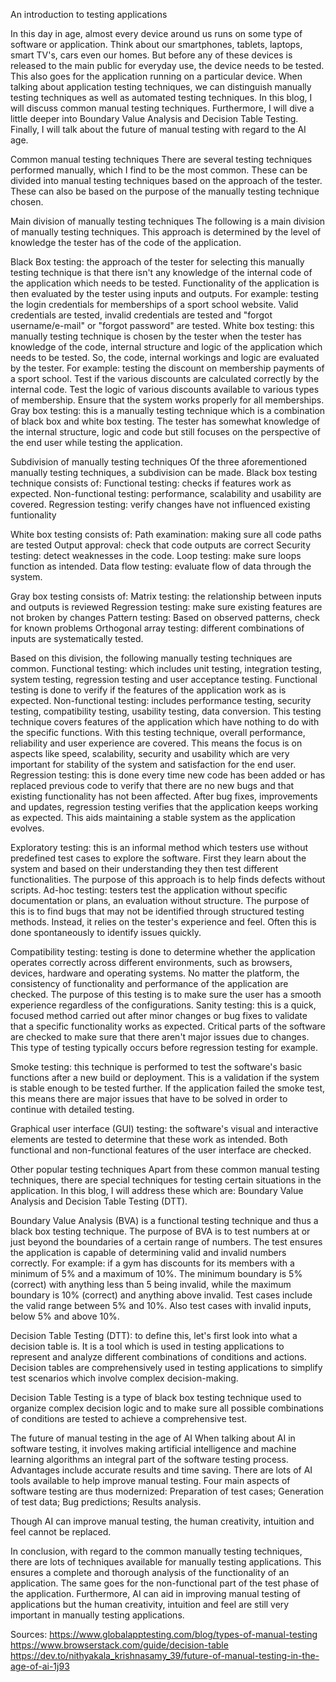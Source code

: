 An introduction to testing applications

In this day in age, almost every device around us runs on some type of software or application. Think about our smartphones, tablets, laptops, smart TV's, cars even our homes. But before any of these devices is released to the main public for everyday use, the device needs to be tested. This also goes for the application running on a particular device.
When talking about application testing techniques, we can distinguish manually testing techniques as well as automated testing techniques. In this blog, I will discuss common manual testing techniques. Furthermore, I will dive a little deeper into Boundary Value Analysis and Decision Table Testing. Finally, I will talk about the future of manual testing with regard to the AI age.

Common manual testing techniques
There are several testing techniques performed manually, which I find to be the most common. These can be divided into manual testing techniques based on the approach of the tester. These can also be based on the purpose of the manually testing technique chosen.

Main division of manually testing techniques
The following is a main division of manually testing techniques.  This approach is determined by the level of knowledge the tester has of the code of the application.

Black Box testing: the approach of the tester for selecting this manually testing technique is that there isn't any knowledge of the internal code of the application which needs to be tested. Functionality of the application is then evaluated by the tester using inputs and outputs. For example: testing the login credentials for memberships of a sport school website. Valid credentials are tested, invalid credentials are tested and "forgot username/e-mail" or "forgot password" are tested.
White box testing: this manually testing technique is chosen by the tester when the tester has knowledge of the code, internal structure and logic of the application which needs to be tested. So, the code, internal workings and logic are evaluated by the tester. For example: testing the discount on membership payments of a sport school. Test if the various discounts are calculated correctly by the internal code. Test the logic of various discounts available to various types of membership. Ensure that the system works properly for all memberships.
Gray box testing: this is a manually testing technique which is a combination of black box and white box testing. The tester has somewhat knowledge of the internal structure, logic and code but still focuses on the perspective of the end user while testing the application.

Subdivision of manually testing techniques
Of the three aforementioned manually testing techniques, a subdivision can be made.
Black box testing technique consists of:
Functional testing: checks if features work as expected.
Non-functional testing: performance, scalability and usability are covered.
Regression testing: verify changes have not influenced existing funtionality

White box testing consists of:
Path examination: making sure all code paths are tested
Output approval: check that code outputs are correct
Security testing: detect weaknesses in the code.
Loop testing: make sure loops function as intended.
Data flow testing: evaluate flow of data through the system.

Gray box testing consists of:
Matrix testing: the relationship between inputs and outputs is reviewed
Regression testing: make sure existing features are not broken by changes
Pattern testing: Based on observed patterns, check for known problems
Orthogonal array testing: different combinations of inputs are systematically tested.

Based on this division, the following manually testing techniques are common.
Functional testing: which includes unit testing, integration testing, system testing, regression testing and user acceptance testing. Functional testing is done to verify if the features of the application work as is expected.
Non-functional testing: includes performance testing, security testing, compatibility testing, usability testing, data conversion. This  testing technique covers features of the application which have nothing to do with the specific functions. With this testing technique, overall performance, reliability and user experience are covered. This means the focus is on aspects like speed, scalability, security and usability which are very important for stability of the system and satisfaction for the end user.
Regression testing: this is done every time new code has been added or has replaced previous code to verify that there are no new bugs and that existing functionality has not been affected. After bug fixes, improvements and updates, regression testing verifies that the application keeps working as expected. This aids maintaining a stable system as the application evolves.

Exploratory testing: this is an informal method which testers use without predefined test cases to explore the software. First they learn about the system and based on their understanding they then test different functionalities. The purpose of this approach is to help finds defects without scripts.
Ad-hoc testing: testers test the application without specific documentation or plans, an evaluation without structure. The purpose of this is to find bugs that may not be identified through structured testing methods. Instead, it relies on the tester's experience and feel. Often this is done spontaneously to identify issues quickly.

Compatibility testing: testing is done to determine whether the application operates correctly across different environments, such as browsers, devices, hardware and operating systems. No matter the platform, the consistency of functionality and performance of the application are checked. The purpose of this testing is to make sure the user has a smooth experience regardless of the configurations.
Sanity testing: this is a quick, focused method carried out after minor changes or bug fixes to validate that a specific functionality works as expected. Critical parts of the software are checked to make sure that there aren't major issues due to changes. This type of testing typically occurs before regression testing for example.

Smoke testing: this technique is performed to test the software's basic functions after a new build or deployment. This is a validation if the system is stable enough to be tested further. If the application failed the smoke test, this means there are major issues that have to be solved in order to continue with detailed testing.

Graphical user interface (GUI) testing: the software's visual and interactive elements are tested to determine that these work as intended. Both functional and non-functional features of the user interface are checked.

Other popular testing techniques
Apart from these common manual testing techniques, there are special techniques for testing certain situations in the application. In this blog, I will address these which are: Boundary Value Analysis and Decision Table Testing (DTT).

Boundary Value Analysis (BVA) is a functional testing technique and thus a black box testing technique. The purpose of BVA is to test numbers at or just beyond the boundaries of a certain range of numbers. The test ensures the application is capable of determining valid and invalid numbers correctly.
For example: if a gym has discounts for its members with a minimum of 5% and a maximum of 10%. The minimum boundary is 5% (correct) with anything less than 5 being invalid, while the maximum boundary is 10% (correct) and anything above invalid. Test cases include the valid range between 5% and 10%. Also test cases with invalid inputs, below 5% and above 10%.

Decision Table Testing (DTT): to define this, let's first look into what a decision table is. It is a tool which is used in testing applications to represent and analyze different combinations of conditions and actions. Decision tables are comprehensively used in testing applications to simplify test scenarios which involve complex decision-making. 

Decision Table Testing is a type of black box testing technique used to organize complex decision logic and to make sure all possible combinations of conditions are tested to achieve a comprehensive test.

The future of manual testing in the age of AI
When talking about AI in software testing, it involves making artificial intelligence and machine learning algorithms an integral part of the software testing process. Advantages include accurate results and time saving. There are lots of AI tools available to help improve manual testing. Four main aspects of software testing are thus modernized:
Preparation of test cases;
Generation of test data;
Bug predictions;
Results analysis.

Though AI can improve manual testing, the human creativity, intuition and feel cannot be replaced.

In conclusion, with regard to the common manually testing techniques, there are lots of techniques available for manually testing applications. This ensures a complete and thorough analysis of the functionality of an application. The same goes for the non-functional part of the test phase of the application.
Furthermore, AI can aid in improving manual testing of applications but the human creativity, intuition and feel are still very important in manually testing applications.

Sources:
https://www.globalapptesting.com/blog/types-of-manual-testing
https://www.browserstack.com/guide/decision-table
https://dev.to/nithyakala_krishnasamy_39/future-of-manual-testing-in-the-age-of-ai-1j93
